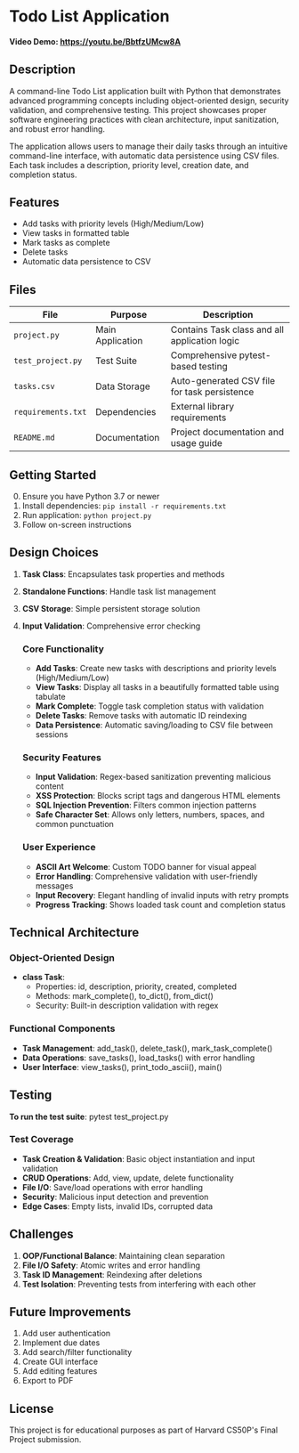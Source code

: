 # Todo List Application

#### Video Demo: https://youtu.be/BbtfzUMcw8A

## Description
A command-line Todo List application built with Python that demonstrates advanced programming concepts including object-oriented design, security validation, and comprehensive testing. This project showcases proper software engineering practices with clean architecture, input sanitization, and robust error handling.

The application allows users to manage their daily tasks through an intuitive command-line interface, with automatic data persistence using CSV files. Each task includes a description, priority level, creation date, and completion status.


## Features
- Add tasks with priority levels (High/Medium/Low)
- View tasks in formatted table
- Mark tasks as complete
- Delete tasks
- Automatic data persistence to CSV


## Files

| File               | Purpose          | Description                                   |
|--------------------|------------------|-----------------------------------------------|
| `project.py`       | Main Application | Contains Task class and all application logic |
| `test_project.py`  | Test Suite       | Comprehensive pytest-based testing            |
| `tasks.csv`        | Data Storage     | Auto-generated CSV file for task persistence  |
| `requirements.txt` | Dependencies     | External library requirements                 |
| `README.md`        | Documentation    | Project documentation and usage guide         |



## Getting Started
0. Ensure you have Python 3.7 or newer
1. Install dependencies: `pip install -r requirements.txt`
2. Run application: `python project.py`
3. Follow on-screen instructions


## Design Choices
1. **Task Class**: Encapsulates task properties and methods
2. **Standalone Functions**: Handle task list management
3. **CSV Storage**: Simple persistent storage solution
4. **Input Validation**: Comprehensive error checking

	### Core Functionality
	- **Add Tasks**: Create new tasks with descriptions and priority levels (High/Medium/Low)
	- **View Tasks**: Display all tasks in a beautifully formatted table using tabulate
	- **Mark Complete**: Toggle task completion status with validation
	- **Delete Tasks**: Remove tasks with automatic ID reindexing
	- **Data Persistence**: Automatic saving/loading to CSV file between sessions

	### Security Features
	- **Input Validation**: Regex-based sanitization preventing malicious content
	- **XSS Protection**: Blocks script tags and dangerous HTML elements
	- **SQL Injection Prevention**: Filters common injection patterns
	- **Safe Character Set**: Allows only letters, numbers, spaces, and common punctuation

	### User Experience
	- **ASCII Art Welcome**: Custom TODO banner for visual appeal
	- **Error Handling**: Comprehensive validation with user-friendly messages
	- **Input Recovery**: Elegant handling of invalid inputs with retry prompts
	- **Progress Tracking**: Shows loaded task count and completion status


## Technical Architecture

### Object-Oriented Design
- **class Task**:
	- Properties: id, description, priority, created, completed
	- Methods: mark_complete(), to_dict(), from_dict()
	- Security: Built-in description validation with regex

### Functional Components
- **Task Management**: add_task(), delete_task(), mark_task_complete()
- **Data Operations**: save_tasks(), load_tasks() with error handling
- **User Interface**: view_tasks(), print_todo_ascii(), main()


## Testing

**To run the test suite**:
pytest test_project.py

### Test Coverage
- **Task Creation & Validation**: Basic object instantiation and input validation
- **CRUD Operations**: Add, view, update, delete functionality
- **File I/O**: Save/load operations with error handling
- **Security**: Malicious input detection and prevention
- **Edge Cases**: Empty lists, invalid IDs, corrupted data


## Challenges
1. **OOP/Functional Balance**: Maintaining clean separation
2. **File I/O Safety**: Atomic writes and error handling
3. **Task ID Management**: Reindexing after deletions
4. **Test Isolation**: Preventing tests from interfering with each other

## Future Improvements
1. Add user authentication
2. Implement due dates
3. Add search/filter functionality
4. Create GUI interface
5. Add editing features
6. Export to PDF


## License

This project is for educational purposes as part of Harvard CS50P's Final Project submission.